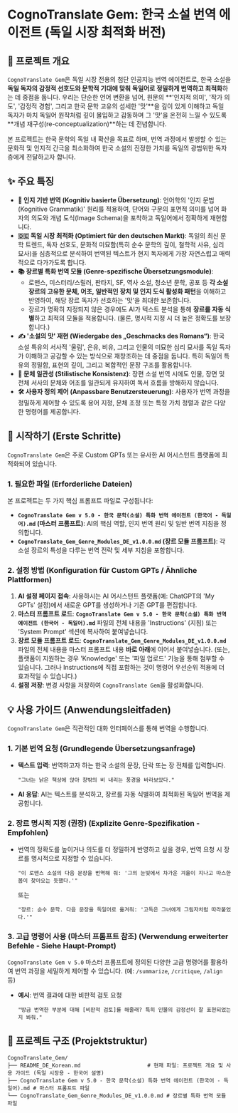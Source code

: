 # CognoTranslate Gem: 한국 소설 번역 에이전트 (독일 시장 최적화 버전)

## 🌟 프로젝트 개요

`CognoTranslate Gem`은 독일 시장 전용의 첨단 인공지능 번역 에이전트로, 한국 소설을 **독일 독자의 감정적 선호도와 문학적 기대에 맞춰 독일어로 정밀하게 번역하고 최적화**하는 데 중점을 둡니다. 우리는 단순한 언어 변환을 넘어, 원문의 \*\*'인지적 의미', '작가 의도', '감정적 경험', 그리고 한국 문학 고유의 섬세한 '맛'\*\*을 깊이 있게 이해하고 독일 독자가 마치 독일어 원작처럼 깊이 몰입하고 감동하며 그 '맛'을 온전히 느낄 수 있도록 \*\*개념 재구성(re-conceptualization)\*\*하는 데 전념합니다.

본 프로젝트는 한국 문학의 독일 내 확산을 목표로 하며, 번역 과정에서 발생할 수 있는 문화적 및 인지적 간극을 최소화하여 한국 소설의 진정한 가치를 독일의 광범위한 독자층에게 전달하고자 합니다.

## ✨ 주요 특징

  * **🧠 인지 기반 번역 (Kognitiv basierte Übersetzung)**: 언어학의 '인지 문법(Kognitive Grammatik)' 원리를 적용하여, 단어와 구문의 표면적 의미를 넘어 화자의 의도와 개념 도식(Image Schema)을 포착하고 독일어에서 정확하게 재현합니다.
  * **🇩🇪 독일 시장 최적화 (Optimiert für den deutschen Markt)**: 독일의 최신 문학 트렌드, 독자 선호도, 문화적 미묘함(특히 순수 문학의 깊이, 철학적 사유, 심리 묘사)을 심층적으로 분석하여 번역된 텍스트가 현지 독자에게 가장 자연스럽고 매력적으로 다가가도록 합니다.
  * **📚 장르별 특화 번역 모듈 (Genre-spezifische Übersetzungsmodule)**:
      * 로맨스, 미스터리/스릴러, 판타지, SF, 역사 소설, 청소년 문학, 공포 등 **각 소설 장르의 고유한 문체, 어조, 일반적인 장치 및 인지 도식 활성화 패턴**을 이해하고 반영하여, 해당 장르 독자가 선호하는 '맛'을 최대한 보존합니다.
      * 장르가 명확히 지정되지 않은 경우에도 AI가 텍스트 분석을 통해 **장르를 자동 식별**하고 최적의 모듈을 적용합니다. (물론, 명시적 지정 시 더 높은 정확도를 보장합니다.)
  * **✍️ '소설의 맛' 재현 (Wiedergabe des „Geschmacks des Romans“)**: 한국 소설 특유의 서사적 '울림', 은유, 비유, 그리고 인물의 미묘한 심리 묘사를 독일 독자가 이해하고 공감할 수 있는 방식으로 재창조하는 데 중점을 둡니다. 특히 독일어 특유의 정밀함, 표현의 깊이, 그리고 복합적인 문장 구조를 활용합니다.
  * **🔄 문체 일관성 (Stilistische Konsistenz)**: 장편 소설 번역 시에도 인물, 장면 및 전체 서사의 문체와 어조를 일관되게 유지하여 독서 흐름을 방해하지 않습니다.
  * **🛠️ 사용자 정의 제어 (Anpassbare Benutzersteuerung)**: 사용자가 번역 과정을 정밀하게 제어할 수 있도록 용어 지정, 문체 조정 또는 특정 가치 정렬과 같은 다양한 명령어를 제공합니다.

## 🚀 시작하기 (Erste Schritte)

`CognoTranslate Gem`은 주로 Custom GPTs 또는 유사한 AI 어시스턴트 플랫폼에 최적화되어 있습니다.

### 1\. 필요한 파일 (Erforderliche Dateien)

본 프로젝트는 두 가지 핵심 프롬프트 파일로 구성됩니다:

  * **`CognoTranslate Gem v 5.0 - 한국 문학(소설) 특화 번역 에이전트 (한국어 - 독일어).md` (마스터 프롬프트)**: AI의 핵심 역할, 인지 번역 원리 및 일반 번역 지침을 정의합니다.
  * **`CognoTranslate_Gem_Genre_Modules_DE_v1.0.0.md` (장르 모듈 프롬프트)**: 각 소설 장르의 특성을 다루는 번역 전략 및 세부 지침을 포함합니다.

### 2\. 설정 방법 (Konfiguration für Custom GPTs / Ähnliche Plattformen)

1.  **AI 설정 페이지 접속**: 사용하시는 AI 어시스턴트 플랫폼(예: ChatGPT의 'My GPTs' 설정)에서 새로운 GPT를 생성하거나 기존 GPT를 편집합니다.
2.  **마스터 프롬프트 로드**: **`CognoTranslate Gem v 5.0 - 한국 문학(소설) 특화 번역 에이전트 (한국어 - 독일어).md`** 파일의 전체 내용을 'Instructions' (지침) 또는 'System Prompt' 섹션에 복사하여 붙여넣습니다.
3.  **장르 모듈 프롬프트 로드**: **`CognoTranslate_Gem_Genre_Modules_DE_v1.0.0.md`** 파일의 전체 내용을 마스터 프롬프트 내용 **바로 아래**에 이어서 붙여넣습니다. (또는, 플랫폼이 지원하는 경우 'Knowledge' 또는 '파일 업로드' 기능을 통해 첨부할 수 있습니다. 그러나 Instructions에 직접 포함하는 것이 명령어 우선순위 적용에 더 효과적일 수 있습니다.)
4.  **설정 저장**: 변경 사항을 저장하여 `CognoTranslate Gem`을 활성화합니다.

## 💡 사용 가이드 (Anwendungsleitfaden)

`CognoTranslate Gem`은 직관적인 대화 인터페이스를 통해 번역을 수행합니다.

### 1\. 기본 번역 요청 (Grundlegende Übersetzungsanfrage)

  * **텍스트 입력**: 번역하고자 하는 한국 소설의 문장, 단락 또는 장 전체를 입력합니다.
    ```
    "그녀는 낡은 책상에 앉아 창밖의 비 내리는 풍경을 바라보았다."
    ```
  * **AI 응답**: AI는 텍스트를 분석하고, 장르를 자동 식별하여 최적화된 독일어 번역을 제공합니다.

### 2\. 장르 명시적 지정 (권장) (Explizite Genre-Spezifikation - Empfohlen)

  * 번역의 정확도를 높이거나 의도를 더 정밀하게 반영하고 싶을 경우, 번역 요청 시 장르를 명시적으로 지정할 수 있습니다.
    ```
    "이 로맨스 소설의 다음 문장을 번역해 줘: '그의 눈빛에서 차가운 겨울이 지나고 따스한 봄이 찾아오는 듯했다.'"
    ```
    또는
    ```
    "장르: 순수 문학. 다음 문장을 독일어로 옮겨줘: '고독은 그녀에게 그림자처럼 따라붙었다.'"
    ```

### 3\. 고급 명령어 사용 (마스터 프롬프트 참조) (Verwendung erweiterter Befehle - Siehe Haupt-Prompt)

`CognoTranslate Gem v 5.0` 마스터 프롬프트에 정의된 다양한 고급 명령어를 활용하여 번역 과정을 세밀하게 제어할 수 있습니다. (예: `/summarize`, `/critique`, `/align` 등)

  * **예시**: 번역 결과에 대한 비판적 검토 요청
    ```
    "방금 번역한 부분에 대해 [비판적 검토]를 해줄래? 특히 인물의 감정선이 잘 표현되었는지 봐줘."
    ```

## 📂 프로젝트 구조 (Projektstruktur)

```
CognoTranslate_Gem/
├── README_DE_Korean.md                     # 현재 파일: 프로젝트 개요 및 사용 가이드 (독일 시장용 - 한국어 설명)
├── CognoTranslate Gem v 5.0 - 한국 문학(소설) 특화 번역 에이전트 (한국어 - 독일어).md # 마스터 프롬프트 파일
└── CognoTranslate_Gem_Genre_Modules_DE_v1.0.0.md # 장르별 특화 번역 모듈 파일
```
